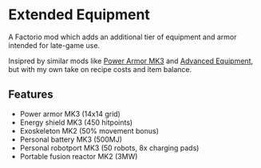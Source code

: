 # Extended Equipment
A Factorio mod which adds an additional tier of equipment and armor intended for late-game use.

Insipred by similar mods like [Power Armor MK3](https://mods.factorio.com/mod/Power%20Armor%20MK3) and [Advanced Equipment](https://mods.factorio.com/mod/advanced-equipment), but with my own take on recipe costs and item balance.

## Features
  - Power armor MK3 (14x14 grid)
  - Energy shield MK3 (450 hitpoints)
  - Exoskeleton MK2 (50% movement bonus)
  - Personal battery MK3 (500MJ)
  - Personal robotport MK3 (50 robots, 8x charging pads)
  - Portable fusion reactor MK2 (3MW)